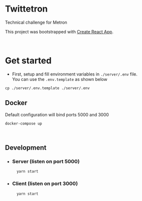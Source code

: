 # Twittetron
Technical challenge for Metron

This project was bootstrapped with [Create React App](https://github.com/facebook/create-react-app).

<br />

# Get started
- First, setup and fill environment variables in `./server/.env` file.  
You can use the `.env.template` as shown below

```
cp ./server/.env.template ./server/.env
```


## Docker
Default configuration will bind ports 5000 and 3000

```
docker-compose up
```

<br />

## Development

- ### Server (listen on port 5000)
  ```
    yarn start
  ```

- ### Client (listen on port 3000)
  ```
    yarn start
  ```